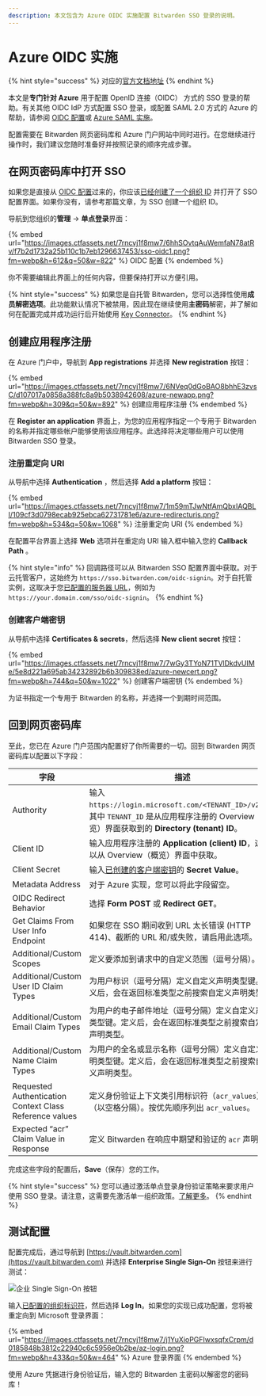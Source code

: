 ```yaml
---
description: 本文包含为 Azure OIDC 实施配置 Bitwarden SSO 登录的说明。
---
```


# Azure OIDC 实施

{% hint style="success" %}
对应的[官方文档地址](https://bitwarden.com/help/article/oidc-azure/)
{% endhint %}

本文是**专门针对 Azure** 用于配置 OpenID 连接（OIDC） 方式的 SSO 登录的帮助。有关其他 OIDC IdP 方式配置 SSO 登录，或配置 SAML 2.0 方式的 Azure 的帮助，请参阅 [OIDC 配置](../oidc-configuration.md)或 [Azure SAML 实施](azure-saml-implementation.md)。

配置需要在 Bitwarden 网页密码库和 Azure 门户网站中同时进行。在您继续进行操作时，我们建议您随时准备好并按照记录的顺序完成步骤。

## 在网页密码库中打开 SSO <a href="#open-sso-in-the-web-vault" id="open-sso-in-the-web-vault"></a>

如果您是直接从 [OIDC 配置](../oidc-configuration.md)过来的，你应该[已经创建了一个组织 ID](../saml-2.0-configuration.md#step-1-set-an-organization-identifier) 并打开了 SSO 配置界面。如果你没有，请参考那篇文章，为 SSO 创建一个组织 ID。

导航到您组织的**管理** → **单点登录**界面：

{% embed url="https://images.ctfassets.net/7rncvj1f8mw7/6hhSOvtqAuWemfaN78atRv/f7b2d1732a25b110c1b7eb1296637453/sso-oidc1.png?fm=webp&h=612&q=50&w=822" %}
OIDC 配置
{% endembed %}

你不需要编辑此界面上的任何内容，但要保持打开以方便引用。

{% hint style="success" %}
如果您是自托管 Bitwarden，您可以选择性使用**成员解密选项**。此功能默认情况下被禁用，因此现在继续使用**主密码**解密，并了解如何在配置完成并成功运行后开始使用 [Key Connector](../key-connector/about-key-connector.md)。
{% endhint %}

## 创建应用程序注册 <a href="#create-an-app-registration" id="create-an-app-registration"></a>

在 Azure 门户中，导航到 **App registrations** 并选择 **New registration** 按钮：

{% embed url="https://images.ctfassets.net/7rncvj1f8mw7/6NVeq0dGoBAO8bhhE3zvsC/d107017a0858a388fc8a9b5038942608/azure-newapp.png?fm=webp&h=309&q=50&w=892" %}
创建应用程序注册
{% endembed %}

在 **Register an application** 界面上，为您的应用程序指定一个专用于 Bitwarden 的名称并指定哪些帐户能够使用该应用程序。此选择将决定哪些用户可以使用 Bitwarden SSO 登录。

### 注册重定向 URI <a href="#register-a-redirect-uri" id="register-a-redirect-uri"></a>

从导航中选择 **Authentication** ，然后选择 **Add a platform** 按钮：

{% embed url="https://images.ctfassets.net/7rncvj1f8mw7/1m59mTJwNtfAmQbxIAQBLI/109cf3d0798ecab925ebca62731781e6/azure-redirecturis.png?fm=webp&h=534&q=50&w=1068" %}
注册重定向 URI
{% endembed %}

在配置平台界面上选择 **Web** 选项并在重定向 URI 输入框中输入您的 **Callback Path** 。

{% hint style="info" %}
回调路径可以从 Bitwarden SSO 配置界面中获取。对于云托管客户，这始终为 `https://sso.bitwarden.com/oidc-signin`。对于自托管实例，这取决于您[已配置的服务器 URL](../../../on-premises-hosting/install-deploy-guides/install-and-deploy-linux.md#configure-your-domain)，例如为 `https://your.domain.com/sso/oidc-signin`。
{% endhint %}

### 创建客户端密钥 <a href="#create-a-client-secret" id="create-a-client-secret"></a>

从导航中选择 **Certificates & secrets**，然后选择 **New client secret** 按钮：

{% embed url="https://images.ctfassets.net/7rncvj1f8mw7/7wGy3TYoN71TVlDkdvUIMe/5e8d221a695ab34232892b6b309838ed/azure-newcert.png?fm=webp&h=744&q=50&w=1022" %}
创建客户端密钥
{% endembed %}

为证书指定一个专用于 Bitwarden 的名称，并选择一个到期时间范围。

## 回到网页密码库 <a href="#back-to-the-web-vault" id="back-to-the-web-vault"></a>

至此，您已在 Azure 门户范围内配置好了你所需要的一切。回到 Bitwarden 网页密码库以配置以下字段：

| 字段                                                      | 描述                                                                                                                       |
| ------------------------------------------------------- | ------------------------------------------------------------------------------------------------------------------------ |
| Authority                                               | 输入 `https://login.microsoft.com/<TENANT_ID>/v2.0`，其中 `TENANT_ID` 是从应用程序注册的 Overview（概览）界面获取到的 **Directory (tenant) ID**。 |
| Client ID                                               | 输入应用程序注册的 **Application (client) ID**，这可以从 Overview（概览）界面中获取。                                                            |
| Client Secret                                           | 输入[已创建的客户端密钥](azure-oidc-implementation.md#create-a-client-secret)的 **Secret Value**。                                    |
| Metadata Address                                        | 对于 Azure 实现，您可以将此字段留空。                                                                                                   |
| OIDC Redirect Behavior                                  | 选择 **Form POST** 或 **Redirect GET**。                                                                                     |
| Get Claims From User Info Endpoint                      | 如果您在 SSO 期间收到 URL 太长错误 (HTTP 414)、截断的 URL 和/或失败，请启用此选项。                                                                  |
| Additional/Custom Scopes                                | 定义要添加到请求中的自定义范围（逗号分隔）。                                                                                                   |
| Additional/Custom User ID Claim Types                   | 为用户标识（逗号分隔）定义自定义声明类型键。定义后，会在返回标准类型之前搜索自定义声明类型。                                                                           |
| Additional/Custom Email Claim Types                     | 为用户的电子邮件地址（逗号分隔）定义自定义声明类型键。定义后，会在返回标准类型之前搜索自定义声明类型。                                                                      |
| Additional/Custom Name Claim Types                      | 为用户的全名或显示名称（逗号分隔）定义自定义声明类型键。定义后，会在返回标准类型之前搜索自定义声明类型。                                                                     |
| Requested Authentication Context Class Reference values | 定义身份验证上下文类引用标识符（`acr_values`）（以空格分隔）。按优先顺序列出 `acr_values`。                                                               |
| Expected “acr” Claim Value in Response                  | 定义 Bitwarden 在响应中期望和验证的 `acr` 声明值。                                                                                       |

完成这些字段的配置后，**Save**（保存）您的工作。

{% hint style="success" %}
您可以通过激活单点登录身份验证策略来要求用户使用 SSO 登录。请注意，这需要先激活单一组织政策。[了解更多](../../organization-basics/enterprise-policies.md)。
{% endhint %}

## 测试配置 <a href="#test-the-configuration" id="test-the-configuration"></a>

配置完成后，通过导航到 [https://vault.bitwarden.com](https://vault.bitwarden.com) 并选择 **Enterprise Single Sign-On** 按钮来进行测试：

![企业 Single Sign-On 按钮](https://images.ctfassets.net/7rncvj1f8mw7/3TjmG99YArRXpsaBHH77Mt/0e4be9262c1a51be449880390ddd19f5/sso-button-lg.png)

输入[已配置的组织标识符](../saml-2.0-configuration.md#step-1-enabling-login-with-sso)，然后选择 **Log In**。如果您的实现已成功配置，您将被重定向到 Microsoft 登录界面：

{% embed url="https://images.ctfassets.net/7rncvj1f8mw7/j1YuXioPGFIwxsqfxCrpm/d0185848b3812c22940c6c5956e0b2be/az-login.png?fm=webp&h=433&q=50&w=464" %}
Azure 登录界面
{% endembed %}



使用 Azure 凭据进行身份验证后，输入您的 Bitwarden 主密码以解密您的密码库！
